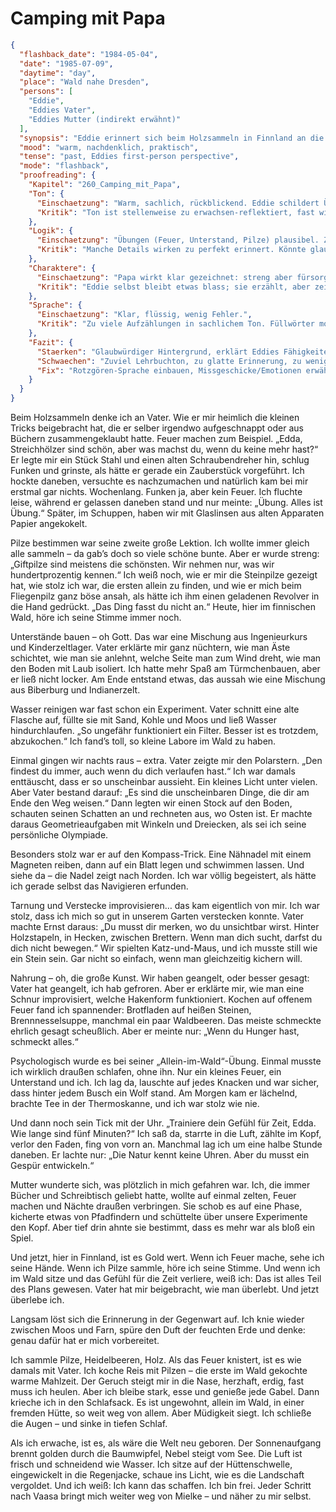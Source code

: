 # Camping mit Papa

```json
{
  "flashback_date": "1984-05-04",
  "date": "1985-07-09",
  "daytime": "day",
  "place": "Wald nahe Dresden",
  "persons": [
    "Eddie",
    "Eddies Vater",
    "Eddies Mutter (indirekt erwähnt)"
  ],
  "synopsis": "Eddie erinnert sich beim Holzsammeln in Finnland an die geheimen Survival-Übungen, die ihr Vater mit ihr im Dresdner Wald geprobt hat. Feuer, Pilze, Unterstand, Wasser reinigen, Kompass, Verstecke, Nahrung, psychologische Stärke – alles war Vorbereitung für den Ernstfall.",
  "mood": "warm, nachdenklich, praktisch",
  "tense": "past, Eddies first-person perspective",
  "mode": "flashback",
  "proofreading": {
    "Kapitel": "260_Camping_mit_Papa",
    "Ton": {
      "Einschaetzung": "Warm, sachlich, rückblickend. Eddie schildert Übungen mit Papa ernsthaft und detailliert.",
      "Kritik": "Ton ist stellenweise zu erwachsen-reflektiert, fast wie ein Lehrbuch. Rotzgörenfarbe fehlt. Es klingt mehr wie eine Anleitung als eine Erinnerung."
    },
    "Logik": {
      "Einschaetzung": "Übungen (Feuer, Unterstand, Pilze) plausibel. Zusammenhang zur Flucht nachvollziehbar.",
      "Kritik": "Manche Details wirken zu perfekt erinnert. Könnte glaubwürdiger sein, wenn Eddie sich über Fehler oder Missgeschicke lustig macht."
    },
    "Charaktere": {
      "Einschaetzung": "Papa wirkt klar gezeichnet: streng aber fürsorglich.",
      "Kritik": "Eddie selbst bleibt etwas blass; sie erzählt, aber zeigt wenig Emotion (Stolz, Frust, Trotz)."
    },
    "Sprache": {
      "Einschaetzung": "Klar, flüssig, wenig Fehler.",
      "Kritik": "Zu viele Aufzählungen in sachlichem Ton. Füllwörter moderat, könnten gestrichen werden. Kommafehler bei direkter Rede prüfen."
    },
    "Fazit": {
      "Staerken": "Glaubwürdiger Hintergrund, erklärt Eddies Fähigkeiten. Kapitel verankert die Überlebensthemen.",
      "Schwaechen": "Zuviel Lehrbuchton, zu glatte Erinnerung, zu wenig jugendliche Energie.",
      "Fix": "Rotzgören-Sprache einbauen, Missgeschicke/Emotionen erwähnen, sachliche Listen verdichten."
    }
  }
}
```

Beim Holzsammeln denke ich an Vater. Wie er mir heimlich die kleinen Tricks
beigebracht hat, die er selber irgendwo aufgeschnappt oder aus Büchern
zusammengeklaubt hatte. Feuer machen zum Beispiel. „Edda, Streichhölzer sind
schön, aber was machst du, wenn du keine mehr hast?“ Er legte mir ein Stück
Stahl und einen alten Schraubendreher hin, schlug Funken und grinste, als hätte
er gerade ein Zauberstück vorgeführt. Ich hockte daneben, versuchte es
nachzumachen und natürlich kam bei mir erstmal gar nichts. Wochenlang. Funken
ja, aber kein Feuer. Ich fluchte leise, während er gelassen daneben stand und
nur meinte: „Übung. Alles ist Übung.“ Später, im Schuppen, haben wir mit
Glaslinsen aus alten Apparaten Papier angekokelt.

Pilze bestimmen war seine zweite große Lektion. Ich wollte immer gleich alle
sammeln – da gab’s doch so viele schöne bunte. Aber er wurde streng: „Giftpilze
sind meistens die schönsten. Wir nehmen nur, was wir hundertprozentig kennen.“
Ich weiß noch, wie er mir die Steinpilze gezeigt hat, wie stolz ich war, die
ersten allein zu finden, und wie er mich beim Fliegenpilz ganz böse ansah, als
hätte ich ihm einen geladenen Revolver in die Hand gedrückt. „Das Ding fasst du
nicht an.“ Heute, hier im finnischen Wald, höre ich seine Stimme immer noch.

Unterstände bauen – oh Gott. Das war eine Mischung aus Ingenieurkurs und
Kinderzeltlager. Vater erklärte mir ganz nüchtern, wie man Äste schichtet, wie
man sie anlehnt, welche Seite man zum Wind dreht, wie man den Boden mit Laub
isoliert. Ich hatte mehr Spaß am Türmchenbauen, aber er ließ nicht locker. Am
Ende entstand etwas, das aussah wie eine Mischung aus Biberburg und
Indianerzelt.

Wasser reinigen war fast schon ein Experiment. Vater schnitt eine alte Flasche
auf, füllte sie mit Sand, Kohle und Moos und ließ Wasser hindurchlaufen. „So
ungefähr funktioniert ein Filter. Besser ist es trotzdem, abzukochen.“ Ich
fand’s toll, so kleine Labore im Wald zu haben.

Einmal gingen wir nachts raus – extra. Vater zeigte mir den Polarstern. „Den
findest du immer, auch wenn du dich verlaufen hast.“ Ich war damals enttäuscht,
dass er so unscheinbar aussieht. Ein kleines Licht unter vielen. Aber Vater
bestand darauf: „Es sind die unscheinbaren Dinge, die dir am Ende den Weg
weisen.“ Dann legten wir einen Stock auf den Boden, schauten seinen Schatten an
und rechneten aus, wo Osten ist. Er machte daraus Geometrieaufgaben mit Winkeln
und Dreiecken, als sei ich seine persönliche Olympiade.

Besonders stolz war er auf den Kompass-Trick. Eine Nähnadel mit einem Magneten
reiben, dann auf ein Blatt legen und schwimmen lassen. Und siehe da – die Nadel
zeigt nach Norden. Ich war völlig begeistert, als hätte ich gerade selbst das
Navigieren erfunden.

Tarnung und Verstecke improvisieren… das kam eigentlich von mir. Ich war stolz,
dass ich mich so gut in unserem Garten verstecken konnte. Vater machte Ernst
daraus: „Du musst dir merken, wo du unsichtbar wirst. Hinter Holzstapeln, in
Hecken, zwischen Brettern. Wenn man dich sucht, darfst du dich nicht bewegen.“
Wir spielten Katz-und-Maus, und ich musste still wie ein Stein sein. Gar nicht
so einfach, wenn man gleichzeitig kichern will.

Nahrung – oh, die große Kunst. Wir haben geangelt, oder besser gesagt: Vater hat
geangelt, ich hab gefroren. Aber er erklärte mir, wie man eine Schnur
improvisiert, welche Hakenform funktioniert. Kochen auf offenem Feuer fand ich
spannender: Brotfladen auf heißen Steinen, Brennnesselsuppe, manchmal ein paar
Waldbeeren. Das meiste schmeckte ehrlich gesagt scheußlich. Aber er meinte nur:
„Wenn du Hunger hast, schmeckt alles.“

Psychologisch wurde es bei seiner „Allein-im-Wald“-Übung. Einmal musste ich
wirklich draußen schlafen, ohne ihn. Nur ein kleines Feuer, ein Unterstand und
ich. Ich lag da, lauschte auf jedes Knacken und war sicher, dass hinter jedem
Busch ein Wolf stand. Am Morgen kam er lächelnd, brachte Tee in der
Thermoskanne, und ich war stolz wie nie.

Und dann noch sein Tick mit der Uhr. „Trainiere dein Gefühl für Zeit, Edda. Wie
lange sind fünf Minuten?“ Ich saß da, starrte in die Luft, zählte im Kopf,
verlor den Faden, fing von vorn an. Manchmal lag ich um eine halbe Stunde
daneben. Er lachte nur: „Die Natur kennt keine Uhren. Aber du musst ein Gespür
entwickeln.“

Mutter wunderte sich, was plötzlich in mich gefahren war. Ich, die immer Bücher
und Schreibtisch geliebt hatte, wollte auf einmal zelten, Feuer machen und
Nächte draußen verbringen. Sie schob es auf eine Phase, kicherte etwas von
Pfadfindern und schüttelte über unsere Experimente den Kopf. Aber tief drin
ahnte sie bestimmt, dass es mehr war als bloß ein Spiel.

Und jetzt, hier in Finnland, ist es Gold wert. Wenn ich Feuer mache, sehe ich
seine Hände. Wenn ich Pilze sammle, höre ich seine Stimme. Und wenn ich im Wald
sitze und das Gefühl für die Zeit verliere, weiß ich: Das ist alles Teil des
Plans gewesen. Vater hat mir beigebracht, wie man überlebt. Und jetzt überlebe
ich.

Langsam löst sich die Erinnerung in der Gegenwart auf. Ich knie wieder zwischen
Moos und Farn, spüre den Duft der feuchten Erde und denke: genau dafür hat er
mich vorbereitet.

Ich sammle Pilze, Heidelbeeren, Holz. Als das Feuer knistert, ist es wie damals
mit Vater. Ich koche Reis mit Pilzen – die erste im Wald gekochte warme
Mahlzeit. Der Geruch steigt mir in die Nase, herzhaft, erdig, fast muss ich
heulen. Aber ich bleibe stark, esse und genieße jede Gabel. Dann krieche ich in
den Schlafsack. Es ist ungewohnt, allein im Wald, in einer fremden Hütte, so
weit weg von allem. Aber Müdigkeit siegt. Ich schließe die Augen – und sinke in
tiefen Schlaf.

Als ich erwache, ist es, als wäre die Welt neu geboren. Der Sonnenaufgang brennt
golden durch die Baumwipfel, Nebel steigt vom See. Die Luft ist frisch und
schneidend wie Wasser. Ich sitze auf der Hüttenschwelle, eingewickelt in die
Regenjacke, schaue ins Licht, wie es die Landschaft vergoldet. Und ich weiß: Ich
kann das schaffen. Ich bin frei. Jeder Schritt nach Vaasa bringt mich weiter weg
von Mielke – und näher zu mir selbst.
